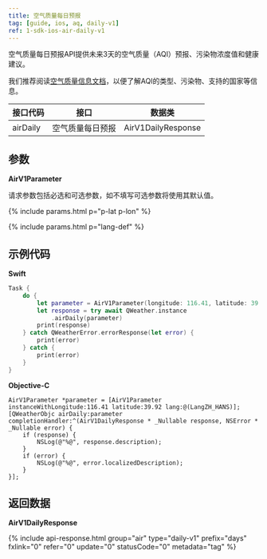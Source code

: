 ```yaml
---
title: 空气质量每日预报
tag: [guide, ios, aq, daily-v1]
ref: 1-sdk-ios-air-daily-v1
---
```


空气质量每日预报API提供未来3天的空气质量（AQI）预报、污染物浓度值和健康建议。

我们推荐阅读[空气质量信息文档](/docs/resource/air-info/)，以便了解AQI的类型、污染物、支持的国家等信息。

| 接口代码 | 接口                         | 数据类       |
| --------------- | ---------------------------- | ------------ |
| airDaily | 空气质量每日预报    | AirV1DailyResponse |

## 参数 

**AirV1Parameter**

请求参数包括必选和可选参数，如不填写可选参数将使用其默认值。

{% include params.html p="p-lat p-lon" %}

{% include params.html p="lang-def" %}

## 示例代码

**Swift**

```swift
Task {
    do {
        let parameter = AirV1Parameter(longitude: 116.41, latitude: 39.92)
        let response = try await QWeather.instance
            .airDaily(parameter)
        print(response)
    } catch QWeatherError.errorResponse(let error) {
        print(error)
    } catch {
        print(error)
    }
}
```

**Objective-C**

```objc
AirV1Parameter *parameter = [AirV1Parameter instanceWithLongitude:116.41 latitude:39.92 lang:@(LangZH_HANS)];
[QWeatherObjc airDaily:parameter completionHandler:^(AirV1DailyResponse * _Nullable response, NSError * _Nullable error) {
    if (response) {
        NSLog(@"%@", response.description);
    }
    if (error) {
        NSLog(@"%@", error.localizedDescription);
    }
}];
```

## 返回数据

**AirV1DailyResponse**

{% include api-response.html group="air" type="daily-v1" prefix="days" fxlink="0" refer="0" update="0" statusCode="0" metadata="tag"  %}
